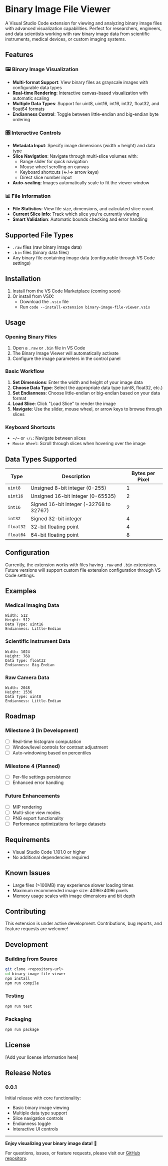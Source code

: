 # Binary Image File Viewer

A Visual Studio Code extension for viewing and analyzing binary image files with advanced visualization capabilities. Perfect for researchers, engineers, and data scientists working with raw binary image data from scientific instruments, medical devices, or custom imaging systems.

## Features

### 🖼️ Binary Image Visualization
- **Multi-format Support**: View binary files as grayscale images with configurable data types
- **Real-time Rendering**: Interactive canvas-based visualization with automatic scaling
- **Multiple Data Types**: Support for uint8, uint16, int16, int32, float32, and float64 formats
- **Endianness Control**: Toggle between little-endian and big-endian byte ordering

### 🎛️ Interactive Controls
- **Metadata Input**: Specify image dimensions (width × height) and data type
- **Slice Navigation**: Navigate through multi-slice volumes with:
  - Range slider for quick navigation
  - Mouse wheel scrolling on canvas
  - Keyboard shortcuts (←/→ arrow keys)
  - Direct slice number input
- **Auto-scaling**: Images automatically scale to fit the viewer window

### 📊 File Information
- **File Statistics**: View file size, dimensions, and calculated slice count
- **Current Slice Info**: Track which slice you're currently viewing
- **Smart Validation**: Automatic bounds checking and error handling

## Supported File Types

- `.raw` files (raw binary image data)
- `.bin` files (binary data files)
- Any binary file containing image data (configurable through VS Code settings)

## Installation

1. Install from the VS Code Marketplace (coming soon)
2. Or install from VSIX:
   - Download the `.vsix` file
   - Run `code --install-extension binary-image-file-viewer.vsix`

## Usage

### Opening Binary Files
1. Open a `.raw` or `.bin` file in VS Code
2. The Binary Image Viewer will automatically activate
3. Configure the image parameters in the control panel

### Basic Workflow
1. **Set Dimensions**: Enter the width and height of your image data
2. **Choose Data Type**: Select the appropriate data type (uint8, float32, etc.)
3. **Set Endianness**: Choose little-endian or big-endian based on your data format
4. **Load Slice**: Click "Load Slice" to render the image
5. **Navigate**: Use the slider, mouse wheel, or arrow keys to browse through slices

### Keyboard Shortcuts
- `←/→` or `↑/↓`: Navigate between slices
- `Mouse Wheel`: Scroll through slices when hovering over the image

## Data Types Supported

| Type | Description | Bytes per Pixel |
|------|-------------|-----------------|
| `uint8` | Unsigned 8-bit integer (0-255) | 1 |
| `uint16` | Unsigned 16-bit integer (0-65535) | 2 |
| `int16` | Signed 16-bit integer (-32768 to 32767) | 2 |
| `int32` | Signed 32-bit integer | 4 |
| `float32` | 32-bit floating point | 4 |
| `float64` | 64-bit floating point | 8 |

## Configuration

Currently, the extension works with files having `.raw` and `.bin` extensions. Future versions will support custom file extension configuration through VS Code settings.

## Examples

### Medical Imaging Data
```
Width: 512
Height: 512
Data Type: uint16
Endianness: Little-Endian
```

### Scientific Instrument Data
```
Width: 1024
Height: 768
Data Type: float32
Endianness: Big-Endian
```

### Raw Camera Data
```
Width: 2048
Height: 1536
Data Type: uint8
Endianness: Little-Endian
```

## Roadmap

### Milestone 3 (In Development)
- [ ] Real-time histogram computation
- [ ] Window/level controls for contrast adjustment
- [ ] Auto-windowing based on percentiles

### Milestone 4 (Planned)
- [ ] Per-file settings persistence
- [ ] Enhanced error handling

### Future Enhancements
- [ ] MIP rendering
- [ ] Multi-slice view modes
- [ ] PNG export functionality
- [ ] Performance optimizations for large datasets

## Requirements

- Visual Studio Code 1.101.0 or higher
- No additional dependencies required

## Known Issues

- Large files (>100MB) may experience slower loading times
- Maximum recommended image size: 4096×4096 pixels
- Memory usage scales with image dimensions and bit depth

## Contributing

This extension is under active development. Contributions, bug reports, and feature requests are welcome!

## Development

### Building from Source
```bash
git clone <repository-url>
cd binary-image-file-viewer
npm install
npm run compile
```

### Testing
```bash
npm run test
```

### Packaging
```bash
npm run package
```

## License

[Add your license information here]

## Release Notes

### 0.0.1

Initial release with core functionality:
- Basic binary image viewing
- Multiple data type support
- Slice navigation controls
- Endianness toggle
- Interactive UI controls

---

**Enjoy visualizing your binary image data!** 🚀

For questions, issues, or feature requests, please visit our [GitHub repository](https://github.com/your-username/binary-image-file-viewer).
